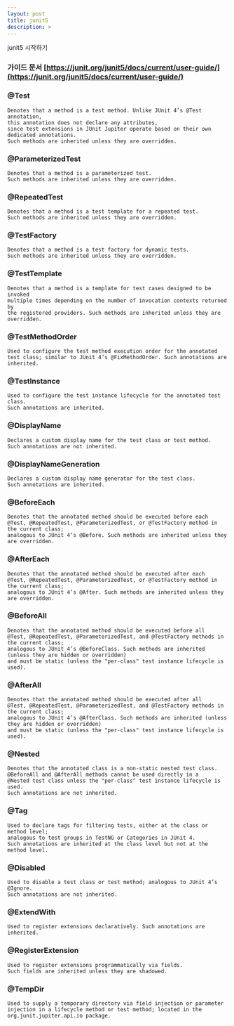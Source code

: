 ```yaml
---
layout: post
title: junit5
description: > 
---
```


junit5 시작하기

### 가이드 문서 [https://junit.org/junit5/docs/current/user-guide/](https://junit.org/junit5/docs/current/user-guide/)


### @Test
~~~
Denotes that a method is a test method. Unlike JUnit 4’s @Test annotation, 
this annotation does not declare any attributes, 
since test extensions in JUnit Jupiter operate based on their own dedicated annotations. 
Such methods are inherited unless they are overridden.
~~~
### @ParameterizedTest
~~~
Denotes that a method is a parameterized test. 
Such methods are inherited unless they are overridden.
~~~
### @RepeatedTest
~~~
Denotes that a method is a test template for a repeated test. 
Such methods are inherited unless they are overridden.
~~~
### @TestFactory
~~~
Denotes that a method is a test factory for dynamic tests. 
Such methods are inherited unless they are overridden.
~~~
### @TestTemplate
~~~
Denotes that a method is a template for test cases designed to be invoked 
multiple times depending on the number of invocation contexts returned by
the registered providers. Such methods are inherited unless they are overridden.
~~~
### @TestMethodOrder
~~~
Used to configure the test method execution order for the annotated 
test class; similar to JUnit 4’s @FixMethodOrder. Such annotations are inherited.
~~~
### @TestInstance
~~~
Used to configure the test instance lifecycle for the annotated test class. 
Such annotations are inherited.
~~~
### @DisplayName
~~~
Declares a custom display name for the test class or test method. 
Such annotations are not inherited.
~~~
### @DisplayNameGeneration
~~~
Declares a custom display name generator for the test class. 
Such annotations are inherited.
~~~
### @BeforeEach
~~~
Denotes that the annotated method should be executed before each 
@Test, @RepeatedTest, @ParameterizedTest, or @TestFactory method in the current class; 
analogous to JUnit 4’s @Before. Such methods are inherited unless they are overridden.
~~~
### @AfterEach
~~~
Denotes that the annotated method should be executed after each 
@Test, @RepeatedTest, @ParameterizedTest, or @TestFactory method in the current class; 
analogous to JUnit 4’s @After. Such methods are inherited unless they are overridden.
~~~
### @BeforeAll
~~~
Denotes that the annotated method should be executed before all 
@Test, @RepeatedTest, @ParameterizedTest, and @TestFactory methods in the current class; 
analogous to JUnit 4’s @BeforeClass. Such methods are inherited (unless they are hidden or overridden) 
and must be static (unless the "per-class" test instance lifecycle is used).
~~~
### @AfterAll
~~~
Denotes that the annotated method should be executed after all 
@Test, @RepeatedTest, @ParameterizedTest, and @TestFactory methods in the current class; 
analogous to JUnit 4’s @AfterClass. Such methods are inherited (unless they are hidden or overridden) 
and must be static (unless the "per-class" test instance lifecycle is used).
~~~
### @Nested
~~~
Denotes that the annotated class is a non-static nested test class. 
@BeforeAll and @AfterAll methods cannot be used directly in a 
@Nested test class unless the "per-class" test instance lifecycle is used. 
Such annotations are not inherited.
~~~
### @Tag
~~~
Used to declare tags for filtering tests, either at the class or method level; 
analogous to test groups in TestNG or Categories in JUnit 4.
Such annotations are inherited at the class level but not at the method level.
~~~
### @Disabled
~~~
Used to disable a test class or test method; analogous to JUnit 4’s @Ignore. 
Such annotations are not inherited.
~~~
### @ExtendWith
~~~
Used to register extensions declaratively. Such annotations are inherited.
~~~
### @RegisterExtension
~~~
Used to register extensions programmatically via fields. 
Such fields are inherited unless they are shadowed.
~~~
### @TempDir
~~~
Used to supply a temporary directory via field injection or parameter 
injection in a lifecycle method or test method; located in the org.junit.jupiter.api.io package.
~~~